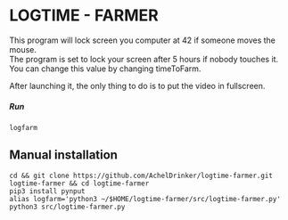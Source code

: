 # LOGTIME - FARMER

This program will lock screen you computer at 42 if someone moves the mouse.  
The program is set to lock your screen after 5 hours if nobody touches it. You can change this value by changing timeToFarm.

After launching it, the only thing to do is to put the video in fullscreen.

##### Run

```
logfarm
```

## Manual installation

```
cd && git clone https://github.com/AchelDrinker/logtime-farmer.git logtime-farmer && cd logtime-farmer
pip3 install pynput
alias logfarm='python3 ~/$HOME/logtime-farmer/src/logtime-farmer.py'
python3 src/logtime-farmer.py
```

